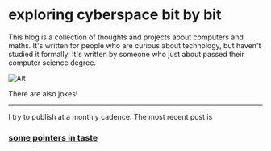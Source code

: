 # exploring cyberspace bit by bit

This blog is a collection of thoughts and projects about computers and maths. It's written for people who are curious about technology, but haven't studied it formally. It's written by someone who just about passed their computer science degree. 

![Alt](/pictures/hello_world_piet.png#center "hello world!")

There are also jokes!

---

I try to publish at a monthly cadence. The most recent post is

### [some pointers in taste](/post/taste)

